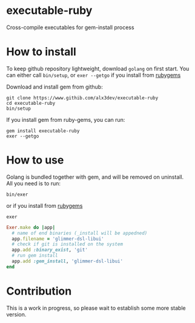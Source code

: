 # executable-ruby

Cross-compile executables for gem-install process

# How to install

To keep github repository lightweight, download `golang` on first start. You can either call `bin/setup`, or `exer --getgo` if you install from [rubygems](https://rubygems.org/alx3dev/executable-ruby)

Download and install gem from github:

`git clone https://www.githib.com/alx3dev/executable-ruby`  
`cd executable-ruby`  
`bin/setup`

If you install gem from ruby-gems, you can run:  

`gem install executable-ruby`  
`exer --getgo`

# How to use

Golang is bundled together with gem, and will be removed on uninstall.  
All you need is to run:  

`bin/exer`

or if you install from [rubygems](https://rubygems.org/alx3dev/executable-ruby)

`exer`


```ruby
Exer.make do |app|
  # name of end binaries (_install will be appedned)
  app.filename = 'glimmer-dsl-libui'
  # check if git is installed on the system
  app.add :binary_exist, 'git'
  # run gem install
  app.add :gem_install, 'glimmer-dsl-libui'
end
```

# Contribution
This is a work in progress, so please wait to establish some more stable version.
